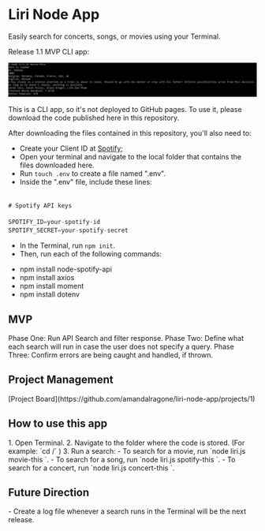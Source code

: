 <h1>Liri Node App</h1>

Easily search for concerts, songs, or movies using your Terminal.

Release 1.1 MVP CLI app:

![CLI app](images/search-ex.jpg)

This is a CLI app, so it's not deployed to GitHub pages. To use it, please download the code published here in this repository.

After downloading the files contained in this repository, you'll also need to:

* Create your Client ID at [Spotify](https://developer.spotify.com/my-applications/#!/);
* Open your terminal and navigate to the local folder that contains the files downloaded here. 
* Run `touch .env` to create a file named ".env".
* Inside the ".env" file, include these lines:

```js

# Spotify API keys

SPOTIFY_ID=your-spotify-id
SPOTIFY_SECRET=your-spotify-secret

```

* In the Terminal, run `npm init`.
* Then, run each of the following commands:
- npm install node-spotify-api
- npm install axios
- npm install moment
- npm install dotenv


<h2>MVP</h2>
Phase One: Run API Search and filter response.
Phase Two: Define what each search will run in case the user does not specify a query.
Phase Three: Confirm errors are being caught and handled, if thrown.

<h2>Project Management</h2>
[Project Board](https://github.com/amandalragone/liri-node-app/projects/1)

<h2>How to use this app</h2>
1. Open Terminal.
2. Navigate to the folder where the code is stored. (For example: `cd <Documents>/<my-repository>` )
3. Run a search:
- To search for a movie, run `node liri.js movie-this <your-movie>`.
- To search for a song, run `node liri.js spotify-this <your-song>`.
- To search for a concert, run `node liri.js concert-this <your-artist/band>`.

<h2>Future Direction</h2>
- Create a log file whenever a search runs in the Terminal will be the next release.